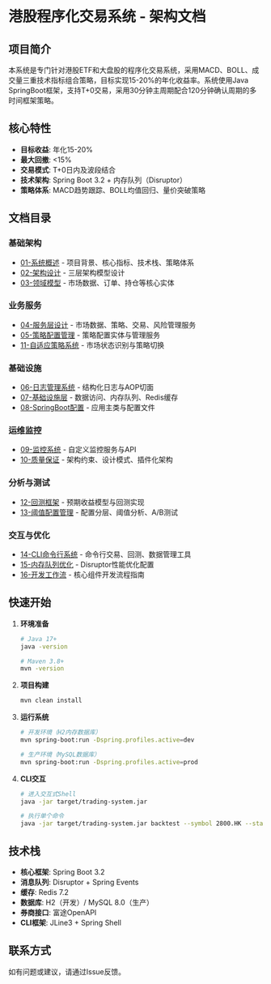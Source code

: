 # 港股程序化交易系统 - 架构文档

## 项目简介

本系统是专门针对港股ETF和大盘股的程序化交易系统，采用MACD、BOLL、成交量三重技术指标组合策略，目标实现15-20%的年化收益率。系统使用Java SpringBoot框架，支持T+0交易，采用30分钟主周期配合120分钟确认周期的多时间框架策略。

## 核心特性

- **目标收益**: 年化15-20%
- **最大回撤**: <15%
- **交易模式**: T+0日内及波段结合
- **技术架构**: Spring Boot 3.2 + 内存队列（Disruptor）
- **策略体系**: MACD趋势跟踪、BOLL均值回归、量价突破策略

## 文档目录

### 基础架构
- [01-系统概述](01-system-overview.md) - 项目背景、核心指标、技术栈、策略体系
- [02-架构设计](02-architecture-design.md) - 三层架构模型设计
- [03-领域模型](03-domain-models.md) - 市场数据、订单、持仓等核心实体

### 业务服务
- [04-服务层设计](04-service-layer.md) - 市场数据、策略、交易、风险管理服务
- [05-策略配置管理](05-strategy-config.md) - 策略配置实体与管理服务
- [11-自适应策略系统](11-adaptive-strategy.md) - 市场状态识别与策略切换

### 基础设施
- [06-日志管理系统](06-logging-system.md) - 结构化日志与AOP切面
- [07-基础设施层](07-infrastructure.md) - 数据访问、内存队列、Redis缓存
- [08-SpringBoot配置](08-springboot-config.md) - 应用主类与配置文件

### 运维监控
- [09-监控系统](09-monitoring-system.md) - 自定义监控服务与API
- [10-质量保证](10-quality-assurance.md) - 架构约束、设计模式、插件化架构

### 分析与测试
- [12-回测框架](12-backtest-framework.md) - 预期收益模型与回测实现
- [13-阈值配置管理](13-threshold-config.md) - 配置分层、阈值分析、A/B测试

### 交互与优化
- [14-CLI命令行系统](14-cli-system.md) - 命令行交易、回测、数据管理工具
- [15-内存队列优化](15-memory-queue-optimization.md) - Disruptor性能优化配置
- [16-开发工作流](16-development-workflow.md) - 核心组件开发流程指南

## 快速开始

1. **环境准备**
   ```bash
   # Java 17+
   java -version
   
   # Maven 3.8+
   mvn -version
   ```

2. **项目构建**
   ```bash
   mvn clean install
   ```

3. **运行系统**
   ```bash
   # 开发环境（H2内存数据库）
   mvn spring-boot:run -Dspring.profiles.active=dev
   
   # 生产环境（MySQL数据库）
   mvn spring-boot:run -Dspring.profiles.active=prod
   ```

4. **CLI交互**
   ```bash
   # 进入交互式Shell
   java -jar target/trading-system.jar
   
   # 执行单个命令
   java -jar target/trading-system.jar backtest --symbol 2800.HK --start 2024-01-01
   ```

## 技术栈

- **核心框架**: Spring Boot 3.2
- **消息队列**: Disruptor + Spring Events
- **缓存**: Redis 7.2
- **数据库**: H2（开发）/ MySQL 8.0（生产）
- **券商接口**: 富途OpenAPI
- **CLI框架**: JLine3 + Spring Shell

## 联系方式

如有问题或建议，请通过Issue反馈。